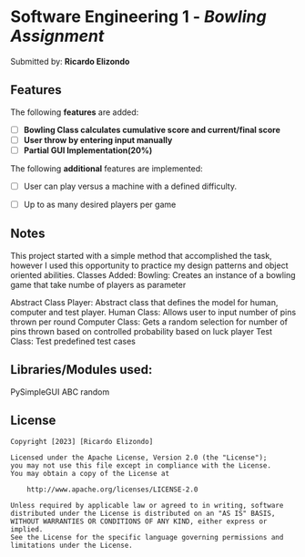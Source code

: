 # Software Engineering 1 - *Bowling Assignment*

Submitted by: **Ricardo Elizondo**


## Features

The following **features** are added:

- [ ] **Bowling Class calculates cumulative score and current/final score**
- [ ] **User throw by entering input manually**
- [ ] **Partial GUI Implementation(20%)**

The following **additional** features are implemented:

- [ ] User can play versus a machine with a defined difficulty.
- [ ] Up to as many desired players per game




## Notes
This project started with a simple method that accomplished the task, however I used this opportunity to practice my design patterns and object oriented abilities.
Classes Added:
Bowling: Creates an instance of a bowling game that take numbe of players as parameter

Abstract Class Player: Abstract class that defines the model for human, computer and test player.
Human Class: Allows user to input number of pins thrown per round
Computer Class: Gets a random selection for number of pins thrown based on controlled probability based on luck
player Test Class: Test predefined test cases 


## Libraries/Modules used:
PySimpleGUI
ABC 
random



## License

    Copyright [2023] [Ricardo Elizondo]

    Licensed under the Apache License, Version 2.0 (the "License");
    you may not use this file except in compliance with the License.
    You may obtain a copy of the License at

        http://www.apache.org/licenses/LICENSE-2.0

    Unless required by applicable law or agreed to in writing, software
    distributed under the License is distributed on an "AS IS" BASIS,
    WITHOUT WARRANTIES OR CONDITIONS OF ANY KIND, either express or implied.
    See the License for the specific language governing permissions and
    limitations under the License.
